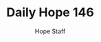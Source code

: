 ---
image: /assets/img/daily-hope-default-artwork.png
title: Daily Hope 146
number: 146
categories:
  - Daily Hope
author: Hope Staff
notes: Daily Hope 146
embed: >-
  EMBED_GOES_HERE
---
